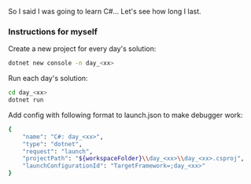 So I said I was going to learn C#... Let's see how long I last.

### Instructions for myself
Create a new project for every day's solution:
```bash
dotnet new console -n day_<xx>
```

Run each day's solution:
```bash
cd day_<xx>
dotnet run
```

Add config with following format to launch.json to make debugger work:
```bash
{
    "name": "C#: day_<xx>",
    "type": "dotnet",
    "request": "launch",
    "projectPath": "${workspaceFolder}\\day_<xx>\\day_<xx>.csproj",
    "launchConfigurationId": "TargetFramework=;day_<xx>"
}
```
